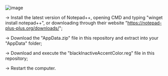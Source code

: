 ![image](https://github.com/user-attachments/assets/2234701b-6db4-4443-a179-f5be2a6a7623)


-> Install the latest version of Notepad++, opening CMD and typing "winget install notepad++",
or downloading through their website "https://notepad-plus-plus.org/downloads/";

-> Download the "AppData.zip" file in this repository and extract into your "AppData" folder;

-> Download and execute the "blackInactiveAccentColor.reg" file in this repository;

-> Restart the computer.
